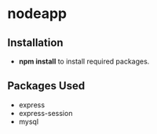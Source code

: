 # nodeapp

## Installation
- **npm install** to install required packages.

## Packages Used
- express
- express-session
- mysql

